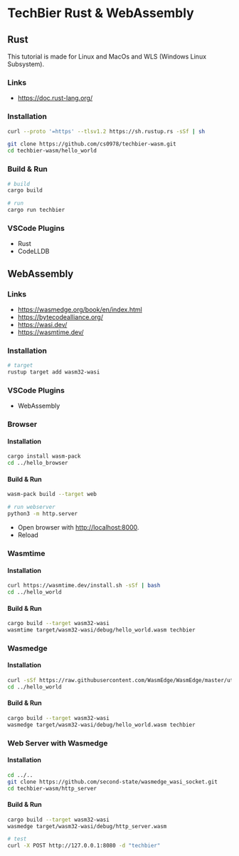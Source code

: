 # TechBier Rust & WebAssembly

## Rust

This tutorial is made for Linux and MacOs and WLS (Windows Linux Subsystem).

### Links

* <https://doc.rust-lang.org/>

### Installation

```bash
curl --proto '=https' --tlsv1.2 https://sh.rustup.rs -sSf | sh

git clone https://github.com/cs0978/techbier-wasm.git
cd techbier-wasm/hello_world
```

### Build & Run

```bash
# build
cargo build

# run
cargo run techbier
```

### VSCode Plugins

* Rust
* CodeLLDB

## WebAssembly

### Links

* <https://wasmedge.org/book/en/index.html>
* <https://bytecodealliance.org/>
* <https://wasi.dev/>
* <https://wasmtime.dev/>

### Installation

```bash
# target
rustup target add wasm32-wasi
```

### VSCode Plugins

* WebAssembly

### Browser

#### Installation

```bash
cargo install wasm-pack
cd ../hello_browser
```

#### Build & Run

```bash
wasm-pack build --target web

# run webserver
python3 -m http.server
```

* Open browser with <http://localhost:8000>.
* Reload

### Wasmtime

#### Installation

```bash
curl https://wasmtime.dev/install.sh -sSf | bash
cd ../hello_world
```

#### Build & Run

```bash
cargo build --target wasm32-wasi
wasmtime target/wasm32-wasi/debug/hello_world.wasm techbier
```

### Wasmedge

#### Installation

```bash
curl -sSf https://raw.githubusercontent.com/WasmEdge/WasmEdge/master/utils/install.sh | bash
cd ../hello_world
```

#### Build & Run

```bash
cargo build --target wasm32-wasi
wasmedge target/wasm32-wasi/debug/hello_world.wasm techbier
```

### Web Server with Wasmedge

#### Installation

```bash
cd ../..
git clone https://github.com/second-state/wasmedge_wasi_socket.git
cd techbier-wasm/http_server
```

#### Build & Run

```bash
cargo build --target wasm32-wasi
wasmedge target/wasm32-wasi/debug/http_server.wasm

# test
curl -X POST http://127.0.0.1:8080 -d "techbier"
```
